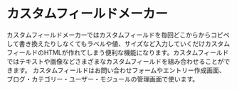 # カスタムフィールドメーカー

カスタムフィールドメーカーではカスタムフィールドを毎回どこからからコピペして書き換えたりしなくてもラベルや値、サイズなど入力していくだけカスタムフィールドのHTMLが作れてしまう便利な機能になります。カスタムフィールドではテキストや画像などさまざまなカスタムフィールドを組み合わせることができます。
カスタムフィールドはお問い合わせフォームやエントリー作成画面、ブログ・カテゴリー・ユーザー・モジュールの管理画面で使います。

